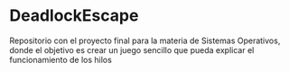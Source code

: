 # DeadlockEscape
Repositorio con el proyecto final para la materia de Sistemas Operativos, donde el objetivo es crear un juego sencillo que pueda explicar el funcionamiento de los hilos
